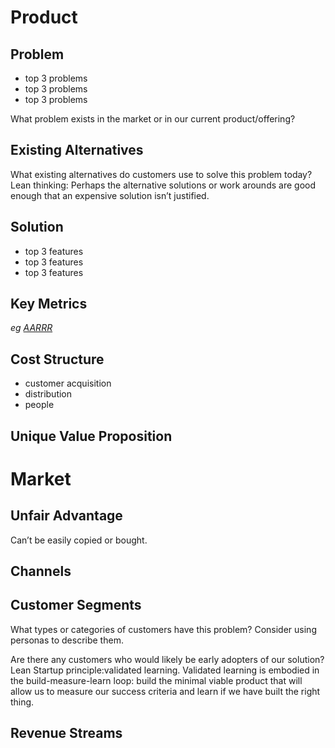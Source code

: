 # Product

## Problem

- top 3 problems
- top 3 problems
- top 3 problems

What problem exists in the market or in our current product/offering?

## Existing Alternatives

What existing alternatives do customers use to solve this problem today? Lean thinking: Perhaps the alternative solutions or work arounds are good enough that an expensive solution isn’t justified.

## Solution

- top 3 features
- top 3 features
- top 3 features

## Key Metrics
*eg [AARRR](http://www.slideshare.net/dmc500hats/startup-metrics-for-pirates-long-version)*

## Cost Structure

- customer acquisition
- distribution
- people

## Unique Value Proposition

# Market

## Unfair Advantage

Can’t be easily copied or bought.

## Channels

## Customer Segments

What types or categories of customers have this problem? Consider using personas to describe them.

Are there any customers who would likely be early adopters of our solution? Lean Startup principle:validated learning. Validated learning is embodied in the build-measure-learn loop: build the minimal viable product that will allow us to measure our success criteria and learn if we have built the right thing.

## Revenue Streams
